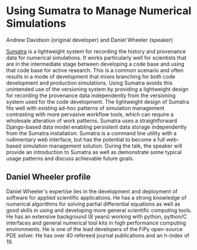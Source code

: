 # Using Sumatra to Manage Numerical Simulations

Andrew Davidson (original developer) and Daniel Wheeler (speaker)

[Sumatra][1] is a lightweight system for recording the history and
provenance data for numerical simulations. It works particularly well
for scientists that are in the intermediate stage between developing a
code base and using that code base for active research. This is a
common scenario and often results in a mode of development that mixes
branching for both code development and production simulations.  Using
Sumatra avoids this unintended use of the versioning system by
providing a lightweight design for recording the provenance data
independently from the versioning system used for the code
development. The lightweight design of Sumatra fits well with existing
ad-hoc patterns of simulation management contrasting with more
pervasive workflow tools, which can require a wholesale alteration of
work patterns. Sumatra uses a straightforward Django-based data model
enabling persistent data storage independently from the Sumatra
installation. Sumatra is a command line utility with a rudimentary web
interface, but has the potential to become a full web-based simulation
management solution. During the talk, the speaker will provide an
introduction to Sumatra as well as demonstrate some typical usage
patterns and discuss achievable future goals.

[1]: http://neuralensemble.org/sumatra/

## Daniel Wheeler profile

Daniel Wheeler's expertise lies in the development and deployment of
software for applied scientific applications. He has a strong
knowledge of numerical algorithms for solving partial differential
equations as well as good skills in using and developing more general
scientific computing tools. He has an extensive background (8 years)
working with python, python/C interfaces and general numerical tool
kits in high performance computing environments. He is one of the lead
developers of the FiPy open-source PDE solver. He has over 40 refereed
journal publications and an h-index of 19.

